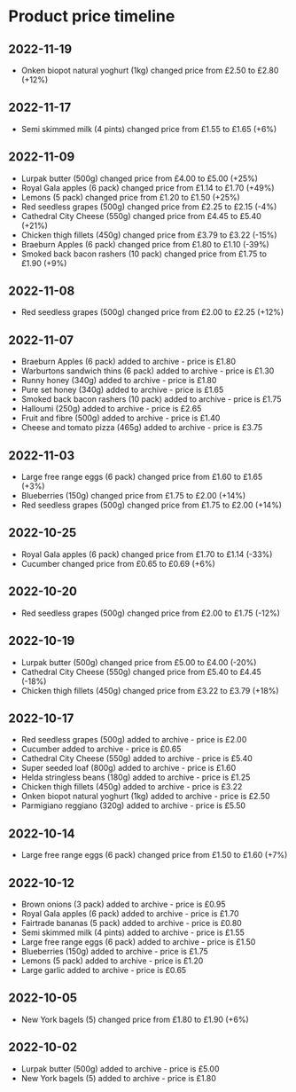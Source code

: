 # Product price timeline
## 2022-11-19
- Onken biopot natural yoghurt (1kg) changed price from £2.50 to £2.80 (+12%)
## 2022-11-17
- Semi skimmed milk (4 pints) changed price from £1.55 to £1.65 (+6%)
## 2022-11-09
- Lurpak butter (500g) changed price from £4.00 to £5.00 (+25%)
- Royal Gala apples (6 pack) changed price from £1.14 to £1.70 (+49%)
- Lemons (5 pack) changed price from £1.20 to £1.50 (+25%)
- Red seedless grapes (500g) changed price from £2.25 to £2.15 (-4%)
- Cathedral City Cheese (550g) changed price from £4.45 to £5.40 (+21%)
- Chicken thigh fillets (450g) changed price from £3.79 to £3.22 (-15%)
- Braeburn Apples (6 pack) changed price from £1.80 to £1.10 (-39%)
- Smoked back bacon rashers (10 pack) changed price from £1.75 to £1.90 (+9%)
## 2022-11-08
- Red seedless grapes (500g) changed price from £2.00 to £2.25 (+12%)
## 2022-11-07
- Braeburn Apples (6 pack) added to archive - price is £1.80
- Warburtons sandwich thins (6 pack) added to archive - price is £1.30
- Runny honey (340g) added to archive - price is £1.80
- Pure set honey (340g) added to archive - price is £1.65
- Smoked back bacon rashers (10 pack) added to archive - price is £1.75
- Halloumi (250g) added to archive - price is £2.65
- Fruit and fibre (500g) added to archive - price is £1.40
- Cheese and tomato pizza (465g) added to archive - price is £3.75
## 2022-11-03
- Large free range eggs (6 pack) changed price from £1.60 to £1.65 (+3%)
- Blueberries (150g) changed price from £1.75 to £2.00 (+14%)
- Red seedless grapes (500g) changed price from £1.75 to £2.00 (+14%)
## 2022-10-25
- Royal Gala apples (6 pack) changed price from £1.70 to £1.14 (-33%)
- Cucumber changed price from £0.65 to £0.69 (+6%)
## 2022-10-20
- Red seedless grapes (500g) changed price from £2.00 to £1.75 (-12%)
## 2022-10-19
- Lurpak butter (500g) changed price from £5.00 to £4.00 (-20%)
- Cathedral City Cheese (550g) changed price from £5.40 to £4.45 (-18%)
- Chicken thigh fillets (450g) changed price from £3.22 to £3.79 (+18%)
## 2022-10-17
- Red seedless grapes (500g) added to archive - price is £2.00
- Cucumber added to archive - price is £0.65
- Cathedral City Cheese (550g) added to archive - price is £5.40
- Super seeded loaf (800g) added to archive - price is £1.60
- Helda stringless beans (180g) added to archive - price is £1.25
- Chicken thigh fillets (450g) added to archive - price is £3.22
- Onken biopot natural yoghurt (1kg) added to archive - price is £2.50
- Parmigiano reggiano (320g) added to archive - price is £5.50
## 2022-10-14
- Large free range eggs (6 pack) changed price from £1.50 to £1.60 (+7%)
## 2022-10-12
- Brown onions (3 pack) added to archive - price is £0.95
- Royal Gala apples (6 pack) added to archive - price is £1.70
- Fairtrade bananas (5 pack) added to archive - price is £0.80
- Semi skimmed milk (4 pints) added to archive - price is £1.55
- Large free range eggs (6 pack) added to archive - price is £1.50
- Blueberries (150g) added to archive - price is £1.75
- Lemons (5 pack) added to archive - price is £1.20
- Large garlic added to archive - price is £0.65
## 2022-10-05
- New York bagels (5) changed price from £1.80 to £1.90 (+6%)
## 2022-10-02
- Lurpak butter (500g) added to archive - price is £5.00
- New York bagels (5) added to archive - price is £1.80
